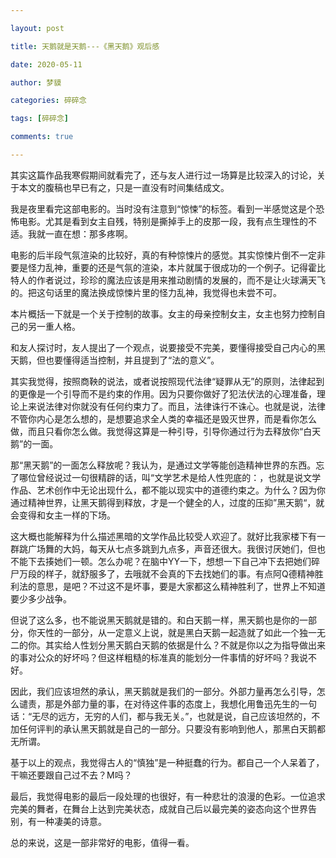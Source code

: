 ```yaml
---

layout: post

title: 天鹅就是天鹅---《黑天鹅》观后感

date: 2020-05-11

author: 梦貘

categories: 碎碎念

tags: [碎碎念]

comments: true

---
```


其实这篇作品我寒假期间就看完了，还与友人进行过一场算是比较深入的讨论，关于本文的腹稿也早已有之，只是一直没有时间集结成文。

我是夜里看完这部电影的。当时没有注意到“惊悚”的标签。看到一半感觉这是个恐怖电影。尤其是看到女主自残，特别是撕掉手上的皮那一段，我有点生理性的不适。我就一直在想：那多疼啊。

电影的后半段气氛渲染的比较好，真的有种惊悚片的感觉。其实惊悚片倒不一定非要是怪力乱神，重要的还是气氛的渲染，本片就属于很成功的一个例子。记得霍比特人的作者说过，珍珍的魔法应该是用来推动剧情的发展的，而不是让火球满天飞的。把这句话里的魔法换成惊悚片里的怪力乱神，我觉得也未尝不可。

本片概括一下就是一个关于控制的故事。女主的母亲控制女主，女主也努力控制自己的另一重人格。

和友人探讨时，友人提出了一个观点，说要接受不完美，要懂得接受自己内心的黑天鹅，但也要懂得适当控制，并且提到了“法的意义”。

其实我觉得，按照商鞅的说法，或者说按照现代法律“疑罪从无”的原则，法律起到的更像是一个引导而不是约束的作用。因为只要你做好了犯法伏法的心理准备，理论上来说法律对你就没有任何约束力了。而且，法律诛行不诛心。也就是说，法律不管你内心是怎么想的，是想要追求全人类的幸福还是毁灭世界，而是看你怎么做，而且只看你怎么做。我觉得这算是一种引导，引导你通过行为去释放你“白天鹅”的一面。

那“黑天鹅”的一面怎么释放呢？我认为，是通过文学等能创造精神世界的东西。忘了哪位曾经说过一句很精辟的话，叫“文学艺术是给人性兜底的：，也就是说文学作品、艺术创作中无论出现什么，都不能以现实中的道德约束之。为什么？因为你通过精神世界，让黑天鹅得到释放，才是一个健全的人，过度的压抑”黑天鹅“，就会变得和女主一样的下场。

这大概也能解释为什么描述黑暗的文学作品比较受人欢迎了。就好比我家楼下有一群跳广场舞的大妈，每天从七点多跳到九点多，声音还很大。我很讨厌她们，但也不能下去揍她们一顿。怎么办呢？在脑中YY一下，想想一下自己冲下去把她们碎尸万段的样子，就舒服多了，去哦就不会真的下去找她们的事。有点阿Q德精神胜利法的意思，是吧？不过这不是坏事，要是大家都这么精神胜利了，世界上不知道要少多少战争。

但说了这么多，也不能说黑天鹅就是错的。和白天鹅一样，黑天鹅也是你的一部分，你天性的一部分，从一定意义上说，就是黑白天鹅一起造就了如此一个独一无二的你。其实给人性划分黑天鹅白天鹅的依据是什么？不就是你以之为指导做出来的事对公众的好坏吗？但这样粗糙的标准真的能划分一件事情的好坏吗？我说不好。

因此，我们应该坦然的承认，黑天鹅就是我们的一部分。外部力量再怎么引导，怎么谴责，那是外部力量的事，在对待这件事的态度上，我想化用鲁迅先生的一句话：“无尽的远方，无穷的人们，都与我无关。”，也就是说，自己应该坦然的，不加任何评判的承认黑天鹅就是自己的一部分。只要没有影响到他人，那黑白天鹅都无所谓。

基于以上的观点，我觉得古人的“慎独”是一种挺蠢的行为。都自己一个人呆着了，干嘛还要跟自己过不去？M吗？

最后，我觉得电影的最后一段处理的也很好，有一种悲壮的浪漫的色彩。一位追求完美的舞者，在舞台上达到完美状态，成就自己后以最完美的姿态向这个世界告别，有一种凄美的诗意。

总的来说，这是一部非常好的电影，值得一看。

